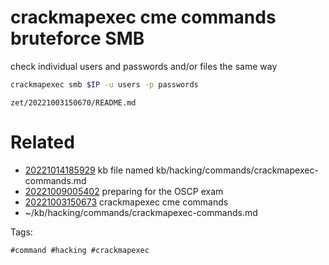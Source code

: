 # crackmapexec cme commands bruteforce SMB
check individual users and passwords and/or files the same way
```bash
crackmapexec smb $IP -u users -p passwords
```

` zet/20221003150670/README.md `

# Related

- [20221014185929](/zet/20221014185929/README.md) kb file named kb/hacking/commands/crackmapexec-commands.md
- [20221009005402](/zet/20221009005402/README.md) preparing for the OSCP exam
- [20221003150673](/zet/20221003150673/README.md) crackmapexec cme commands
- ~/kb/hacking/commands/crackmapexec-commands.md

Tags:

    #command #hacking #crackmapexec 
